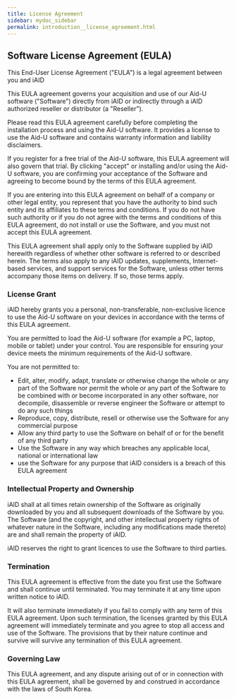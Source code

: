 ```yaml
---
title: License Agreement
sidebar: mydoc_sidebar
permalink: introduction__license_agreement.html
---
```


## Software License Agreement (EULA)

This End-User License Agreement ("EULA") is a legal agreement between you and iAID

This EULA agreement governs your acquisition and use of our Aid-U software ("Software") directly from iAID or indirectly through a iAID authorized reseller or distributor (a "Reseller").

Please read this EULA agreement carefully before completing the installation process and using the Aid-U software. It provides a license to use the Aid-U software and contains warranty information and liability disclaimers.

If you register for a free trial of the Aid-U software, this EULA agreement will also govern that trial. By clicking "accept" or installing and/or using the Aid-U software, you are confirming your acceptance of the Software and agreeing to become bound by the terms of this EULA agreement.

If you are entering into this EULA agreement on behalf of a company or other legal entity, you represent that you have the authority to bind such entity and its affiliates to these terms and conditions. If you do not have such authority or if you do not agree with the terms and conditions of this EULA agreement, do not install or use the Software, and you must not accept this EULA agreement.

This EULA agreement shall apply only to the Software supplied by iAID herewith regardless of whether other software is referred to or described herein. The terms also apply to any iAID updates, supplements, Internet-based services, and support services for the Software, unless other terms accompany those items on delivery. If so, those terms apply.

### License Grant

iAID hereby grants you a personal, non-transferable, non-exclusive licence to use the Aid-U software on your devices in accordance with the terms of this EULA agreement.

You are permitted to load the Aid-U software (for example a PC, laptop, mobile or tablet) under your control. You are responsible for ensuring your device meets the minimum requirements of the Aid-U software.

You are not permitted to:

-   Edit, alter, modify, adapt, translate or otherwise change the whole or any part of the Software nor permit the whole or any part of the Software to be combined with or become incorporated in any other software, nor decompile, disassemble or reverse engineer the Software or attempt to do any such things
-   Reproduce, copy, distribute, resell or otherwise use the Software for any commercial purpose
-   Allow any third party to use the Software on behalf of or for the benefit of any third party
-   Use the Software in any way which breaches any applicable local, national or international law
-   use the Software for any purpose that iAID considers is a breach of this EULA agreement

### Intellectual Property and Ownership

iAID shall at all times retain ownership of the Software as originally downloaded by you and all subsequent downloads of the Software by you. The Software (and the copyright, and other intellectual property rights of whatever nature in the Software, including any modifications made thereto) are and shall remain the property of iAID.

iAID reserves the right to grant licences to use the Software to third parties.

### Termination

This EULA agreement is effective from the date you first use the Software and shall continue until terminated. You may terminate it at any time upon written notice to iAID.

It will also terminate immediately if you fail to comply with any term of this EULA agreement. Upon such termination, the licenses granted by this EULA agreement will immediately terminate and you agree to stop all access and use of the Software. The provisions that by their nature continue and survive will survive any termination of this EULA agreement.

### Governing Law

This EULA agreement, and any dispute arising out of or in connection with this EULA agreement, shall be governed by and construed in accordance with the laws of South Korea.
